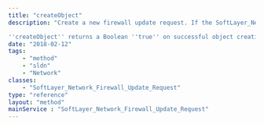 ```yaml
---
title: "createObject"
description: "Create a new firewall update request. If the SoftLayer_Network_Firewall_Update_Request object passed to this function has no rule, the firewall be set to bypass state and all the existing firewall rule(s) will be deleted. 

''createObject'' returns a Boolean ''true'' on successful object creation or ''false'' if your firewall update request was unable to be created. "
date: "2018-02-12"
tags:
    - "method"
    - "sldn"
    - "Network"
classes:
    - "SoftLayer_Network_Firewall_Update_Request"
type: "reference"
layout: "method"
mainService : "SoftLayer_Network_Firewall_Update_Request"
---
```

